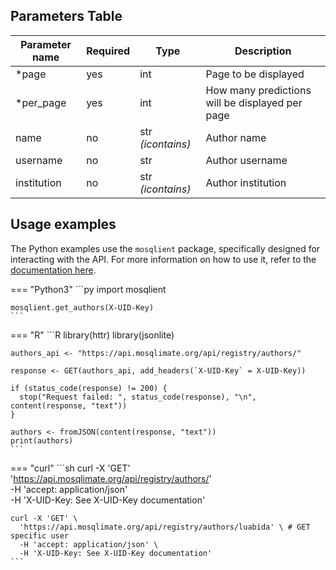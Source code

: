 ## Parameters Table 
| Parameter name | Required | Type | Description |
|--|--|--|--|
| *page | yes | int | Page to be displayed |
| *per_page | yes | int | How many predictions will be displayed per page |
| name | no | str _(icontains)_ | Author name |
| username | no | str | Author username |
| institution | no | str _(icontains)_ | Author institution |

## Usage examples

The Python examples use the `mosqlient` package, specifically designed for interacting with the API. For more information on how to use it, refer to the [documentation here](https://mosqlimate-client.readthedocs.io/en/latest/tutorials/API/registry/).

=== "Python3"
    ```py
    import mosqlient

    mosqlient.get_authors(X-UID-Key)
    ```

=== "R"
    ```R
    library(httr)
    library(jsonlite)

    authors_api <- "https://api.mosqlimate.org/api/registry/authors/"

    response <- GET(authors_api, add_headers(`X-UID-Key` = X-UID-Key))

    if (status_code(response) != 200) {
      stop("Request failed: ", status_code(response), "\n", content(response, "text"))
    }

    authors <- fromJSON(content(response, "text"))
    print(authors)
    ```

=== "curl"
    ```sh
    curl -X 'GET' \
      'https://api.mosqlimate.org/api/registry/authors/' \
      -H 'accept: application/json' \
      -H 'X-UID-Key: See X-UID-Key documentation'

    curl -X 'GET' \
      'https://api.mosqlimate.org/api/registry/authors/luabida' \ # GET specific user
      -H 'accept: application/json' \
      -H 'X-UID-Key: See X-UID-Key documentation'
    ```
